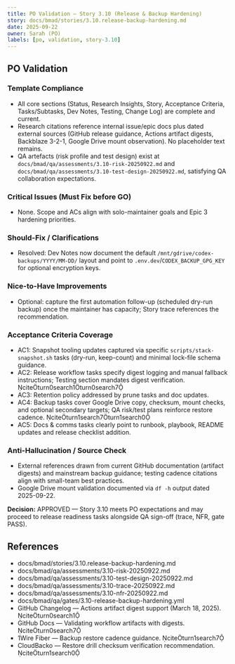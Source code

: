 ```yaml
---
title: PO Validation — Story 3.10 (Release & Backup Hardening)
story: docs/bmad/stories/3.10.release-backup-hardening.md
date: 2025-09-22
owner: Sarah (PO)
labels: [po, validation, story-3.10]
---
```


## PO Validation

### Template Compliance

- All core sections (Status, Research Insights, Story, Acceptance Criteria, Tasks/Subtasks, Dev Notes, Testing, Change Log) are complete and current.
- Research citations reference internal issue/epic docs plus dated external sources (GitHub release guidance, Actions artifact digests, Backblaze 3-2-1, Google Drive mount observation). No placeholder text remains.
- QA artefacts (risk profile and test design) exist at `docs/bmad/qa/assessments/3.10-risk-20250922.md` and `docs/bmad/qa/assessments/3.10-test-design-20250922.md`, satisfying QA collaboration expectations.

### Critical Issues (Must Fix before GO)

- None. Scope and ACs align with solo-maintainer goals and Epic 3 hardening priorities.

### Should-Fix / Clarifications

- Resolved: Dev Notes now document the default `/mnt/gdrive/codex-backups/YYYY/MM-DD/` layout and point to `.env.dev`/`CODEX_BACKUP_GPG_KEY` for optional encryption keys.

### Nice-to-Have Improvements

- Optional: capture the first automation follow-up (scheduled dry-run backup) once the maintainer has capacity; Story trace references the recommendation.

### Acceptance Criteria Coverage

- AC1: Snapshot tooling updates captured via specific `scripts/stack-snapshot.sh` tasks (dry-run, keep-count) and minimal lock-file schema guidance.
- AC2: Release workflow tasks specify digest logging and manual fallback instructions; Testing section mandates digest verification. citeturn0search1turn0search7
- AC3: Retention policy addressed by prune tasks and doc updates.
- AC4: Backup tasks cover Google Drive copy, checksum, mount checks, and optional secondary targets; QA risk/test plans reinforce restore cadence. citeturn1search7turn1search0
- AC5: Docs & comms tasks clearly point to runbook, playbook, README updates and release checklist addition.

### Anti-Hallucination / Source Check

- External references drawn from current GitHub documentation (artifact digests) and mainstream backup guidance; testing cadence citations align with small-team best practices.
- Google Drive mount validation documented via `df -h` output dated 2025-09-22.

**Decision:** APPROVED — Story 3.10 meets PO expectations and may proceed to release readiness tasks alongside QA sign-off (trace, NFR, gate PASS).

## References

- docs/bmad/stories/3.10.release-backup-hardening.md
- docs/bmad/qa/assessments/3.10-risk-20250922.md
- docs/bmad/qa/assessments/3.10-test-design-20250922.md
- docs/bmad/qa/assessments/3.10-trace-20250922.md
- docs/bmad/qa/assessments/3.10-nfr-20250922.md
- docs/bmad/qa/gates/3.10-release-backup-hardening.yml
- GitHub Changelog — Actions artifact digest support (March 18, 2025). citeturn0search1
- GitHub Docs — Validating workflow artifacts with digests. citeturn0search7
- 1Wire Fiber — Backup restore cadence guidance. citeturn1search7
- CloudBacko — Restore drill checksum verification recommendation. citeturn1search0
